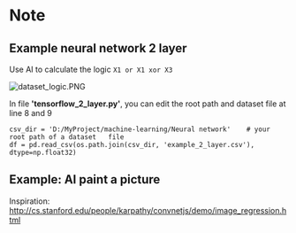 # Note

## Example neural network 2 layer

Use AI to calculate the logic `X1 or X1 xor X3`

![dataset_logic.PNG](dataset_logic.PNG)

In file __'tensorflow_2_layer.py'__, you can edit the root path and dataset file at line 8 and 9

```
csv_dir = 'D:/MyProject/machine-learning/Neural network' 	# your root path of a dataset	file		
df = pd.read_csv(os.path.join(csv_dir, 'example_2_layer.csv'), dtype=np.float32) 
```

## Example: AI paint a picture

Inspiration: http://cs.stanford.edu/people/karpathy/convnetjs/demo/image_regression.html

